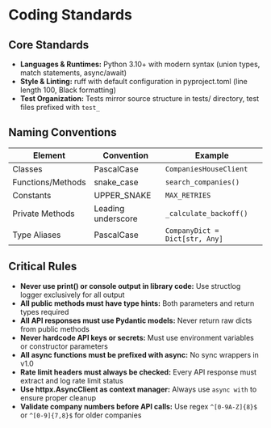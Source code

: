 # Coding Standards

## Core Standards
- **Languages & Runtimes:** Python 3.10+ with modern syntax (union types, match statements, async/await)
- **Style & Linting:** ruff with default configuration in pyproject.toml (line length 100, Black formatting)
- **Test Organization:** Tests mirror source structure in tests/ directory, test files prefixed with `test_`

## Naming Conventions

| Element | Convention | Example |
|---------|------------|---------|
| Classes | PascalCase | `CompaniesHouseClient` |
| Functions/Methods | snake_case | `search_companies()` |
| Constants | UPPER_SNAKE | `MAX_RETRIES` |
| Private Methods | Leading underscore | `_calculate_backoff()` |
| Type Aliases | PascalCase | `CompanyDict = Dict[str, Any]` |

## Critical Rules
- **Never use print() or console output in library code:** Use structlog logger exclusively for all output
- **All public methods must have type hints:** Both parameters and return types required
- **All API responses must use Pydantic models:** Never return raw dicts from public methods
- **Never hardcode API keys or secrets:** Must use environment variables or constructor parameters
- **All async functions must be prefixed with async:** No sync wrappers in v1.0
- **Rate limit headers must always be checked:** Every API response must extract and log rate limit status
- **Use httpx.AsyncClient as context manager:** Always use `async with` to ensure proper cleanup
- **Validate company numbers before API calls:** Use regex `^[0-9A-Z]{8}$` or `^[0-9]{7,8}$` for older companies